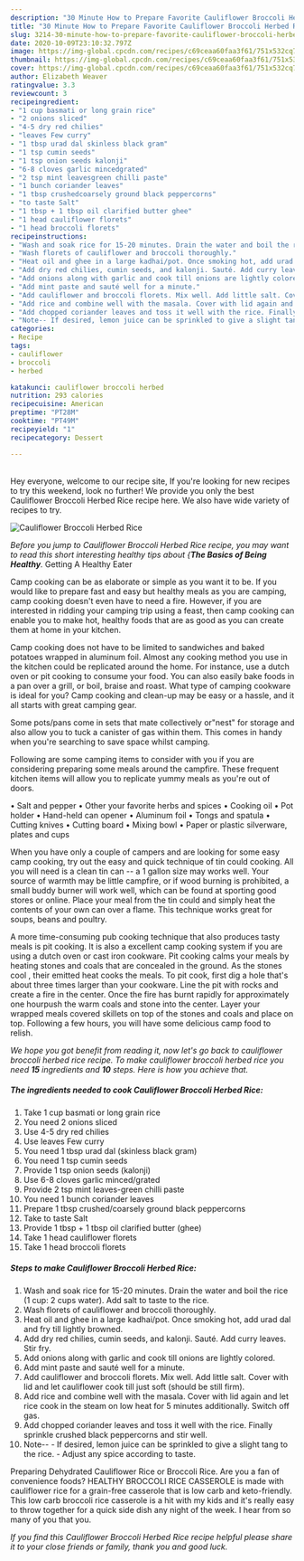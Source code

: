 ```yaml
---
description: "30 Minute How to Prepare Favorite Cauliflower Broccoli Herbed Rice"
title: "30 Minute How to Prepare Favorite Cauliflower Broccoli Herbed Rice"
slug: 3214-30-minute-how-to-prepare-favorite-cauliflower-broccoli-herbed-rice
date: 2020-10-09T23:10:32.797Z
image: https://img-global.cpcdn.com/recipes/c69ceaa60faa3f61/751x532cq70/cauliflower-broccoli-herbed-rice-recipe-main-photo.jpg
thumbnail: https://img-global.cpcdn.com/recipes/c69ceaa60faa3f61/751x532cq70/cauliflower-broccoli-herbed-rice-recipe-main-photo.jpg
cover: https://img-global.cpcdn.com/recipes/c69ceaa60faa3f61/751x532cq70/cauliflower-broccoli-herbed-rice-recipe-main-photo.jpg
author: Elizabeth Weaver
ratingvalue: 3.3
reviewcount: 3
recipeingredient:
- "1 cup basmati or long grain rice"
- "2 onions sliced"
- "4-5 dry red chilies"
- "leaves Few curry"
- "1 tbsp urad dal skinless black gram"
- "1 tsp cumin seeds"
- "1 tsp onion seeds kalonji"
- "6-8 cloves garlic mincedgrated"
- "2 tsp mint leavesgreen chilli paste"
- "1 bunch coriander leaves"
- "1 tbsp crushedcoarsely ground black peppercorns"
- "to taste Salt"
- "1 tbsp + 1 tbsp oil clarified butter ghee"
- "1 head cauliflower florets"
- "1 head broccoli florets"
recipeinstructions:
- "Wash and soak rice for 15-20 minutes. Drain the water and boil the rice (1 cup: 2 cups water). Add salt to taste to the rice."
- "Wash florets of cauliflower and broccoli thoroughly."
- "Heat oil and ghee in a large kadhai/pot. Once smoking hot, add urad dal and fry till lightly browned."
- "Add dry red chilies, cumin seeds, and kalonji. Sauté. Add curry leaves. Stir fry."
- "Add onions along with garlic and cook till onions are lightly colored."
- "Add mint paste and sauté well for a minute."
- "Add cauliflower and broccoli florets. Mix well. Add little salt. Cover with lid and let cauliflower cook till just soft (should be still firm)."
- "Add rice and combine well with the masala. Cover with lid again and let rice cook in the steam on low heat for 5 minutes additionally. Switch off gas."
- "Add chopped coriander leaves and toss it well with the rice. Finally sprinkle crushed black peppercorns and stir well."
- "Note-- If desired, lemon juice can be sprinkled to give a slight tang to the rice. Adjust any spice according to taste."
categories:
- Recipe
tags:
- cauliflower
- broccoli
- herbed

katakunci: cauliflower broccoli herbed 
nutrition: 293 calories
recipecuisine: American
preptime: "PT28M"
cooktime: "PT49M"
recipeyield: "1"
recipecategory: Dessert

---
```

<br>
Hey everyone, welcome to our recipe site, If you're looking for new recipes to try this weekend, look no further! We provide you only the best Cauliflower Broccoli Herbed Rice recipe here. We also have wide variety of recipes to try.
<br>


![Cauliflower Broccoli Herbed Rice](https://img-global.cpcdn.com/recipes/c69ceaa60faa3f61/751x532cq70/cauliflower-broccoli-herbed-rice-recipe-main-photo.jpg)

<i>Before you jump to Cauliflower Broccoli Herbed Rice recipe, you may want to read this short interesting healthy tips about {<strong>The Basics of Being Healthy</strong>.</i>
Getting A Healthy Eater

    
Camp cooking can be as elaborate or simple as you want it to be. If you would like to prepare fast and easy but healthy meals as you are camping, camp cooking doesn't even have to need a fire. However, if you are interested in ridding your camping trip using a feast, then camp cooking can enable you to make hot, healthy foods that are as good as you can create them at home in your kitchen.

Camp cooking does not have to be limited to sandwiches and baked potatoes wrapped in aluminum foil.  Almost any cooking method you use in the kitchen could be replicated around the home. For instance, use a dutch oven or pit cooking to consume your food. You can also easily bake foods in a pan over a grill, or boil, braise and roast. What type of camping cookware is ideal for you? Camp cooking and clean-up may be easy or a hassle, and it all starts with great camping gear.

Some pots/pans come in sets that mate collectively or"nest" for storage and also allow you to tuck a canister of gas within them. This comes in handy when you're searching to save space whilst camping.

Following are some camping items to consider with you if you are considering preparing some meals around the campfire. These frequent kitchen items will allow you to replicate yummy meals as you're out of doors.

• Salt and pepper
• Other your favorite herbs and spices
• Cooking oil
• Pot holder
• Hand-held can opener
• Aluminum foil
• Tongs and spatula
• Cutting knives
• Cutting board
• Mixing bowl
• Paper or plastic silverware, plates and cups

When you have only a couple of campers and are looking for some easy camp cooking, try out the easy and quick technique of tin could cooking. All you will need is a clean tin can -- a 1 gallon size may works well. Your source of warmth may be little campfire, or if wood burning is prohibited, a small buddy burner will work well, which can be found at sporting good stores or online. Place your meal from the tin could and simply heat the contents of your own can over a flame.  This technique works great for soups, beans and poultry.

A more time-consuming pub cooking technique that also produces tasty meals is pit cooking.  It is also a excellent camp cooking system if you are using a dutch oven or cast iron cookware. Pit cooking calms your meals by heating stones and coals that are concealed in the ground. As the stones cool , their emitted heat cooks the meals. To pit cook, first dig a hole that's about three times larger than your cookware. Line the pit with rocks and create a fire in the center. Once the fire has burnt rapidly for approximately one hourpush the warm coals and stone into the center. Layer your wrapped meals covered skillets on top of the stones and coals and place on top. Following a few hours, you will have some delicious camp food to relish.


<i>We hope you got benefit from reading it, now let's go back to cauliflower broccoli herbed rice recipe. To make cauliflower broccoli herbed rice you need <strong>15</strong> ingredients and <strong>10</strong> steps. Here is how you achieve that.
</i>

##### The ingredients needed to cook Cauliflower Broccoli Herbed Rice:

1. Take 1 cup basmati or long grain rice
1. You need 2 onions sliced
1. Use 4-5 dry red chilies
1. Use leaves Few curry
1. You need 1 tbsp urad dal (skinless black gram)
1. You need 1 tsp cumin seeds
1. Provide 1 tsp onion seeds (kalonji)
1. Use 6-8 cloves garlic minced/grated
1. Provide 2 tsp mint leaves-green chilli paste
1. You need 1 bunch coriander leaves
1. Prepare 1 tbsp crushed/coarsely ground black peppercorns
1. Take to taste Salt
1. Provide 1 tbsp + 1 tbsp oil clarified butter (ghee)
1. Take 1 head cauliflower florets
1. Take 1 head broccoli florets


##### Steps to make Cauliflower Broccoli Herbed Rice:

1. Wash and soak rice for 15-20 minutes. Drain the water and boil the rice (1 cup: 2 cups water). Add salt to taste to the rice.
1. Wash florets of cauliflower and broccoli thoroughly.
1. Heat oil and ghee in a large kadhai/pot. Once smoking hot, add urad dal and fry till lightly browned.
1. Add dry red chilies, cumin seeds, and kalonji. Sauté. Add curry leaves. Stir fry.
1. Add onions along with garlic and cook till onions are lightly colored.
1. Add mint paste and sauté well for a minute.
1. Add cauliflower and broccoli florets. Mix well. Add little salt. Cover with lid and let cauliflower cook till just soft (should be still firm).
1. Add rice and combine well with the masala. Cover with lid again and let rice cook in the steam on low heat for 5 minutes additionally. Switch off gas.
1. Add chopped coriander leaves and toss it well with the rice. Finally sprinkle crushed black peppercorns and stir well.
1. Note-- - If desired, lemon juice can be sprinkled to give a slight tang to the rice. - Adjust any spice according to taste.


Preparing Dehydrated Cauliflower Rice or Broccoli Rice. Are you a fan of convenience foods? HEALTHY BROCCOLI RICE CASSEROLE is made with cauliflower rice for a grain-free casserole that is low carb and keto-friendly. This low carb broccoli rice casserole is a hit with my kids and it&#39;s really easy to throw together for a quick side dish any night of the week. I hear from so many of you that you. 

<i>If you find this Cauliflower Broccoli Herbed Rice recipe helpful please share it to your close friends or family, thank you and good luck.</i>
